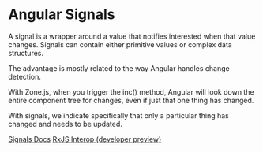 # Angular Signals

A signal is a wrapper around a value that notifies interested when that value changes. Signals can contain either primitive values or complex data structures.

The advantage is mostly related to the way Angular handles change detection.

With Zone.js, when you trigger the inc() method, Angular will look down the entire component tree for changes, even if just that one thing has changed.

With signals, we indicate specifically that only a particular thing has changed and needs to be updated.

[Signals Docs](https://angular.dev/guide/signals)
[RxJS Interop (developer preview)](https://angular.dev/guide/signals/rxjs-interop)
